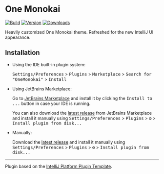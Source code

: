# One Monokai

[![Build](https://github.com/tavanuka/OneMonokai/workflows/Build/badge.svg)](https://github.com/tavanuka/OneMonokai/actions?query=workflow%3ABuild)
[![Version](https://img.shields.io/jetbrains/plugin/v/25614-one-monokai.svg)](https://plugins.jetbrains.com/plugin/25614-one-monokai)
[![Downloads](https://img.shields.io/jetbrains/plugin/d/25614-one-monokai.svg)](https://plugins.jetbrains.com/plugin/25614-one-monokai)

<!-- Plugin description -->
Heavily customized One Monokai theme. Refreshed for the new IntelliJ UI appearance.
<!-- Plugin description end -->

## Installation

- Using the IDE built-in plugin system:
  
  <kbd>Settings/Preferences</kbd> > <kbd>Plugins</kbd> > <kbd>Marketplace</kbd> > <kbd>Search for "OneMonokai"</kbd> >
  <kbd>Install</kbd>
  
- Using JetBrains Marketplace:

  Go to [JetBrains Marketplace](https://plugins.jetbrains.com/plugin/MARKETPLACE_ID) and install it by clicking the <kbd>Install to ...</kbd> button in case your IDE is running.

  You can also download the [latest release](https://plugins.jetbrains.com/plugin/MARKETPLACE_ID/versions) from JetBrains Marketplace and install it manually using
  <kbd>Settings/Preferences</kbd> > <kbd>Plugins</kbd> > <kbd>⚙️</kbd> > <kbd>Install plugin from disk...</kbd>

- Manually:

  Download the [latest release](https://github.com/tavanuka/OneMonokai/releases/latest) and install it manually using
  <kbd>Settings/Preferences</kbd> > <kbd>Plugins</kbd> > <kbd>⚙️</kbd> > <kbd>Install plugin from disk...</kbd>


---
Plugin based on the [IntelliJ Platform Plugin Template][template].

[template]: https://github.com/JetBrains/intellij-platform-plugin-template
[docs:plugin-description]: https://plugins.jetbrains.com/docs/intellij/plugin-user-experience.html#plugin-description-and-presentation
